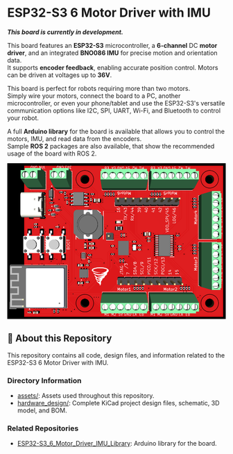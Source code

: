 # ESP32-S3 6 Motor Driver with IMU

**_This board is currently in development._**

This board features an **ESP32-S3** microcontroller, a **6-channel** DC **motor driver**, and an integrated **BNO086 IMU** for precise motion and orientation data.<br>
It supports **encoder feedback**, enabling accurate position control. Motors can be driven at voltages up to **36V**.

This board is perfect for robots requiring more than two motors.<br>
Simply wire your motors, connect the board to a PC, another microcontroller, or even your phone/tablet and use the ESP32-S3's versatile communication options like I2C, SPI, UART, Wi-Fi, and Bluetooth to control your robot.

A full **Arduino library** for the board is available that allows you to control the motors, IMU, and read data from the encoders.<br>
Sample **ROS 2** packages are also available, that show the recommended usage of the board with ROS 2.

![3D Model Screenshot](assets/3D-Model_Screenshot.png)

## 📂 About this Repository

This repository contains all code, design files, and information related to the ESP32-S3 6 Motor Driver with IMU.

### Directory Information

- [assets/](assets/): Assets used throughout this repository.
- [hardware_design/](hardware_design/): Complete KiCad project design files, schematic, 3D model, and BOM.

### Related Repositories

- [ESP32-S3_6_Motor_Driver_IMU_Library](https://github.com/amronos/ESP32-S3_6_Motor_Driver_IMU_Library/): Arduino library for the board.
